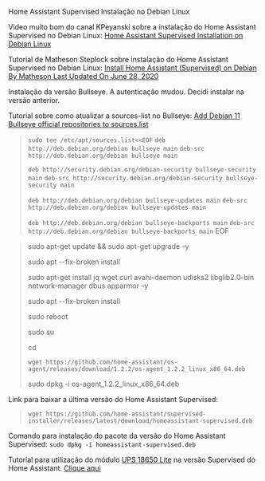 Home Assistant Supervised Instalação no Debian Linux

Video muito bom do canal KPeyanski sobre a instalação do Home Assistant Supervised no Debian Linux: [Home Assistant Supervised Installation on Debian Linux](https://www.youtube.com/watch?v=Ruk7OO0piJU&t=245s)

Tutorial de Matheson Steplock sobre instalação do Home Assistant Supervised no Debian Linux: 
[Install Home Assistant (Supervised) on Debian By  Matheson Last Updated On June 28, 2020](https://mathesonsteplock.ca/install-home-assistant-supervised-on-debian/)

Instalação da versão Bullseye. A autenticação mudou. Decidi instalar na versão anterior. 

Tutorial sobre como atualizar a sources-list no Bullseye: [Add Debian 11 Bullseye official repositories to sources.list](https://techviewleo.com/add-debian-11-bullseye-official-repositories-to-sources-list/)


>`sudo tee /etc/apt/sources.list<<EOF`
>`deb http://deb.debian.org/debian bullseye main`
>`deb-src http://deb.debian.org/debian bullseye main`
>
>`deb http://security.debian.org/debian-security bullseye-security main`
>`deb-src http://security.debian.org/debian-security bullseye-security main`
>
>`deb http://deb.debian.org/debian bullseye-updates main`
>`deb-src http://deb.debian.org/debian bullseye-updates main`
>
>`deb http://deb.debian.org/debian bullseye-backports main`
>`deb-src http://deb.debian.org/debian bullseye-backports main`
>EOF

>sudo apt-get update && sudo apt-get upgrade -y
>
>sudo apt --fix-broken install
>
>sudo apt-get install jq wget curl avahi-daemon udisks2 libglib2.0-bin network-manager dbus apparmor -y
>
>sudo apt --fix-broken install
>
>sudo reboot
>
>sudo su
>
>cd
>
>`wget https://github.com/home-assistant/os-agent/releases/download/1.2.2/os-agent_1.2.2_linux_x86_64.deb`
>
>sudo dpkg -i os-agent_1.2.2_linux_x86_64.deb

  
Link para baixar a última versão do Home Assistant Supervised: 
                                    
>`wget https://github.com/home-assistant/supervised-installer/releases/latest/download/homeassistant-supervised.deb`


Comando para instalação do pacote da versão do Home Assistant Supervised: `sudo dpkg -i homeassistant-supervised.deb`
  

Tutorial para utilização do módulo [UPS 18650 Lite](https://github.com/linshuqin329/UPS-18650-Lite) na versão Supervised do Home Assistant. [Clique aqui](https://github.com/edilsoncorrea/upsraspberryhomeassistant)
